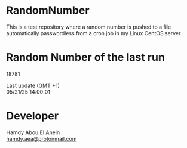 # RandomNumber    
This is a test repository where a random number is pushed to a file automatically passwordless from a cron job in my Linux CentOS server    
# Random Number of the last run   
18781
      
Last update (GMT +1)    
05/21/25 14:00:01
# Developer    
Hamdy Abou El Anein   
hamdy.aea@protonmail.com
